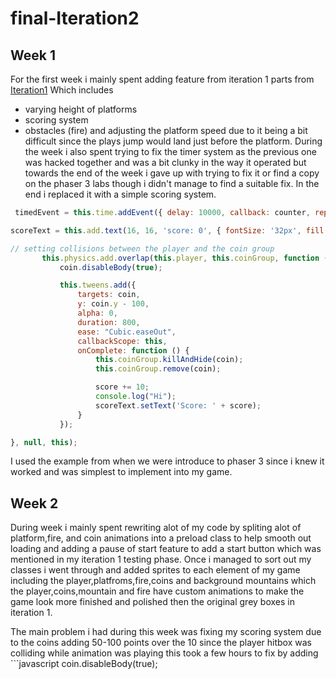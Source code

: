 # final-Iteration2
## Week 1
For the first week  i mainly spent adding feature from iteration 1 
parts from [Iteration1](https://github.com/JAX3/Runner-game-Iteration1) Which includes 
- varying height of platforms
- scoring system
- obstacles (fire)
and adjusting the platform speed due to it being a bit difficult  since the plays jump would land just before the platform.
During the week i also spent trying to fix the timer system as the previous one was hacked together and was a bit clunky in the way it operated  but towards the end of the week i gave up with trying to fix it or find a copy on the phaser 3 labs though i didn't manage to find a suitable fix. In the end i replaced it with a simple scoring system.
```javascript
 timedEvent = this.time.addEvent({ delay: 10000, callback: counter, repeat: 10, startAt: 8000 });
 ```
 ```javascript
 scoreText = this.add.text(16, 16, 'score: 0', { fontSize: '32px', fill: '#000' });
 
 // setting collisions between the player and the coin group
        this.physics.add.overlap(this.player, this.coinGroup, function (player, coin) {
            coin.disableBody(true);

            this.tweens.add({
                targets: coin,
                y: coin.y - 100,
                alpha: 0,
                duration: 800,
                ease: "Cubic.easeOut",
                callbackScope: this,
                onComplete: function () {
                    this.coinGroup.killAndHide(coin);
                    this.coinGroup.remove(coin);

                    score += 10;
                    console.log("Hi");
                    scoreText.setText('Score: ' + score);
                }
            });

}, null, this);
 ```
 I used the example from when we were introduce to phaser 3 since i knew it worked and was simplest to implement into my game.
 
 ## Week 2 
 
 During week i mainly spent rewriting alot of my code by spliting alot of  platform,fire, and coin animations into a preload class to help smooth out loading and adding a pause of start feature to add a start button which was mentioned in my iteration 1 testing  phase.
  Once i managed to  sort out my classes i went through and added sprites to each element of my game including the player,platfroms,fire,coins and background mountains which the player,coins,mountain and fire have custom animations to make the game look more finished and polished then the original grey boxes in iteration 1.
  
  
  
The main problem i had during this week was fixing my scoring system  due to the coins adding 50-100 points over the 10 since the player hitbox was colliding while animation was playing this took a few hours to fix by adding ```javascript
  coin.disableBody(true);
  ```   

